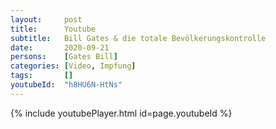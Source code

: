 ```yaml
---
layout:     post
title:      Youtube
subtitle:   Bill Gates & die totale Bevölkerungskontrolle
date:       2020-09-21
persons:    [Gates Bill]
categories: [Video, Impfung]
tags:       []
youtubeId:  "h8HU6N-HtNs"
---
```


{% include youtubePlayer.html id=page.youtubeId %}
